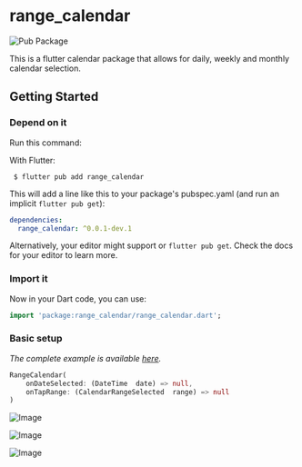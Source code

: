 
# range_calendar
![Pub Package](https://img.shields.io/pub/v/range_calendar.svg?style=flat-square)   

This is a flutter calendar package that allows for daily, weekly and monthly calendar selection.

 
## Getting Started
### Depend on it
Run this command:

With Flutter:

```shell
 $ flutter pub add range_calendar
```

This will add a line like this to your package's pubspec.yaml (and run an implicit  `flutter pub get`):

```yaml
dependencies:
  range_calendar: ^0.0.1-dev.1
```

Alternatively, your editor might support or  `flutter pub get`. Check the docs for your editor to learn more.

### Import it

Now in your Dart code, you can use:

```dart
import 'package:range_calendar/range_calendar.dart';
```
### Basic setup
_The complete example is available  [here](https://github.com/DanielBaltazarSchneider/range_calendar)._
```dart
RangeCalendar(
	onDateSelected: (DateTime  date) => null,
	onTapRange: (CalendarRangeSelected  range) => null
)
```

![Image](https://firebasestorage.googleapis.com/v0/b/range-calendar-ac38a.appspot.com/o/Screenshot_1633355046.png?alt=media&token=ae19abf4-b4a0-41be-88e8-d470213d3330)

![Image](https://firebasestorage.googleapis.com/v0/b/range-calendar-ac38a.appspot.com/o/Screenshot_1633355050.png?alt=media&token=a0f7540a-3560-43ae-b884-9c2455f2ac03)

![Image](https://firebasestorage.googleapis.com/v0/b/range-calendar-ac38a.appspot.com/o/Screenshot_1633355052.png?alt=media&token=184dbc79-5a3a-42ed-b11c-7f8b27d093d2)